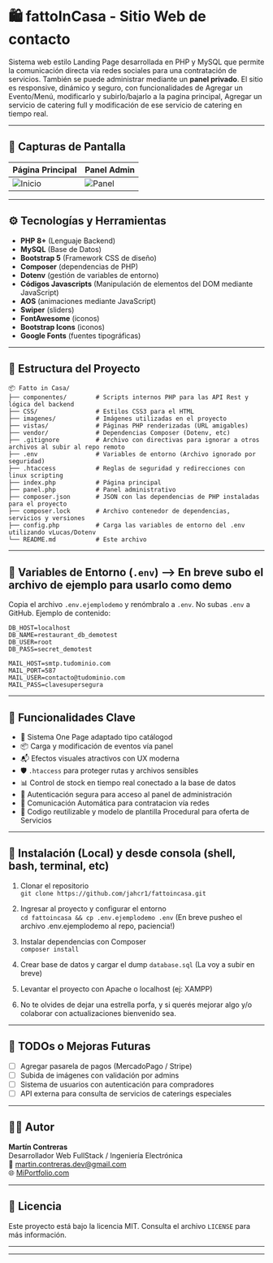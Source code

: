  # 🛍️ fattoInCasa - Sitio Web de contacto

Sistema web estilo Landing Page desarrollada en PHP y MySQL que permite la comunicación directa vía redes sociales para una contratación de servicios.
También se puede administrar mediante un **panel privado**. El sitio es responsive, dinámico y seguro, con funcionalidades de Agregar un Evento/Menú, modificarlo y subirlo/bajarlo a la pagina principal, Agregar un servicio de catering full y modificación de ese servicio de catering en tiempo real.

---

## 📸 Capturas de Pantalla

| Página Principal | Panel Admin |
|------------------|-------------|
| ![Inicio](./screenshots/inicio.png) | ![Panel](./screenshots/panel.png) |

---

## ⚙️ Tecnologías y Herramientas

- **PHP 8+** (Lenguaje Backend)
- **MySQL** (Base de Datos)
- **Bootstrap 5** (Framework CSS de diseño)
- **Composer** (dependencias de PHP)
- **Dotenv** (gestión de variables de entorno)
- **Códigos Javascripts** (Manipulación de elementos del DOM mediante JavaScript)
- **AOS** (animaciones mediante JavaScript)
- **Swiper** (sliders)
- **FontAwesome** (iconos)
- **Bootstrap Icons** (iconos)
- **Google Fonts** (fuentes tipográficas)

---

## 📂 Estructura del Proyecto

```
📦 Fatto in Casa/
├── componentes/        # Scripts internos PHP para las API Rest y lógica del backend
├── CSS/                # Estilos CSS3 para el HTML
├── imagenes/           # Imágenes utilizadas en el proyecto
├── vistas/             # Páginas PHP renderizadas (URL amigables)
├── vendor/             # Dependencias Composer (Dotenv, etc)
├── .gitignore          # Archivo con directivas para ignorar a otros archivos al subir al repo remoto
├── .env                # Variables de entorno (Archivo ignorado por seguridad)
├── .htaccess           # Reglas de seguridad y redirecciones con linux scripting
├── index.php           # Página principal
├── panel.php           # Panel administrativo
├── composer.json       # JSON con las dependencias de PHP instaladas para el proyecto
├── composer.lock       # Archivo contenedor de dependencias, servicios y versiones
├── config.php          # Carga las variables de entorno del .env utilizando vLucas/Dotenv
└── README.md           # Este archivo
```

---

## 🔐 Variables de Entorno (`.env`) --> En breve subo el archivo de ejemplo para usarlo como demo

Copia el archivo `.env.ejemplodemo` y renómbralo a `.env`. No subas `.env` a GitHub. Ejemplo de contenido:

```env
DB_HOST=localhost
DB_NAME=restaurant_db_demotest
DB_USER=root
DB_PASS=secret_demotest

MAIL_HOST=smtp.tudominio.com
MAIL_PORT=587
MAIL_USER=contacto@tudominio.com
MAIL_PASS=clavesupersegura
```

---

## 🚀 Funcionalidades Clave

- 🛒 Sistema One Page adaptado tipo catálogod
- 📦 Carga y modificación de eventos vía panel
- 📬 Efectos visuales atractivos con UX moderna
- 🛡️ `.htaccess` para proteger rutas y archivos sensibles
- 📊 Control de stock en tiempo real conectado a la base de datos
- 🔐 Autenticación segura para acceso al panel de administración
- 🧾 Comunicación Automática para contratacion vía redes
- 🔄 Codigo reutilizable y modelo de plantilla Procedural para oferta de Servicios

---

## 🔧 Instalación (Local) y desde consola (shell, bash, terminal, etc)

1. Clonar el repositorio  
   `git clone https://github.com/jahcr1/fattoincasa.git`

2. Ingresar al proyecto y configurar el entorno  
   `cd fattoincasa && cp .env.ejemplodemo .env` (En breve pusheo el archivo .env.ejemplodemo al repo, paciencia!)

3. Instalar dependencias con Composer  
   `composer install`

4. Crear base de datos y cargar el dump `database.sql` (La voy a subir en breve)

5. Levantar el proyecto con Apache o localhost (ej: XAMPP)

6. No te olvides de dejar una estrella porfa, y si querés mejorar algo y/o colaborar con actualizaciones bienvenido sea.

---

## 📝 TODOs o Mejoras Futuras

- [ ] Agregar pasarela de pagos (MercadoPago / Stripe)
- [ ] Subida de imágenes con validación por admins
- [ ] Sistema de usuarios con autenticación para compradores
- [ ] API externa para consulta de servicios de caterings especiales

---

## 🧑‍💻 Autor

**Martín Contreras </jahcr1>**  
Desarrollador Web FullStack / Ingeniería Electrónica  
📧 martin.contreras.dev@gmail.com  
🌐 [MiPortfolio.com](https://www.martincontrerasdev.com/)

---

## 📄 Licencia

Este proyecto está bajo la licencia MIT. Consulta el archivo `LICENSE` para más información.

---



---
